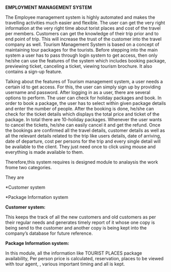 **EMPLOYMENT MANAGEMENT SYSTEM**

The Employee management system is highly automated and makes the travelling activities much easier and flexible. The user can get the very right information at the very right time about torist places and cost of the travel per members. Customers can get the knowledge of their trip prior and to end point of trip. This will increase the trust of the customer into the travel company as well.
Tourism Management System is based on a concept of maintaining tour packages for the tourists. Before stepping into the main system a user has to pass through login system to get access, then only he/she can use the features of the system which includes booking package, previewing ticket, canceling a ticket, viewing tourism brochure. It also contains a sign-up feature.

Talking about the features of Tourism management system, a user needs a certain id to get access. For this, the user can simply sign up by providing username and password. After logging in as a user, there are several options to perform. The user can check for holiday packages and book. In order to book a package, the user has to select within given package details and enter the number of people. After the booking is done, he/she can check for the ticket details which displays the total price and ticket of the package. In total there are 10-holiday packages. Whenever the user wants to cancel the tickets, he/she can easily cancel it and get the refund.
Once the bookings are confirmed all the travel details, customer details as well as all the relevant details related to the trip like users details, date of arriving, date of departure, cost per persons for the trip and every single detail will be available to the client. They just need once to click using mouse and everything is made available to them.

Therefore,this system requires is designed module to analaysis the work frome two categories.

They are

*Customer system

*Package Information system

**Customer system:** 

This keeps the track of all the new customers and old customers as per their regular needs and generates timely report of it whose one copy is being send to the customer and another copy is being kept into the company’s database for future reference.

**Package Information system:**

In this module, all the information like TOURIST PLACES package availability, Per person price is calculated, reservation, places to be viewed with tour agent, , various important timing and all is kept.

